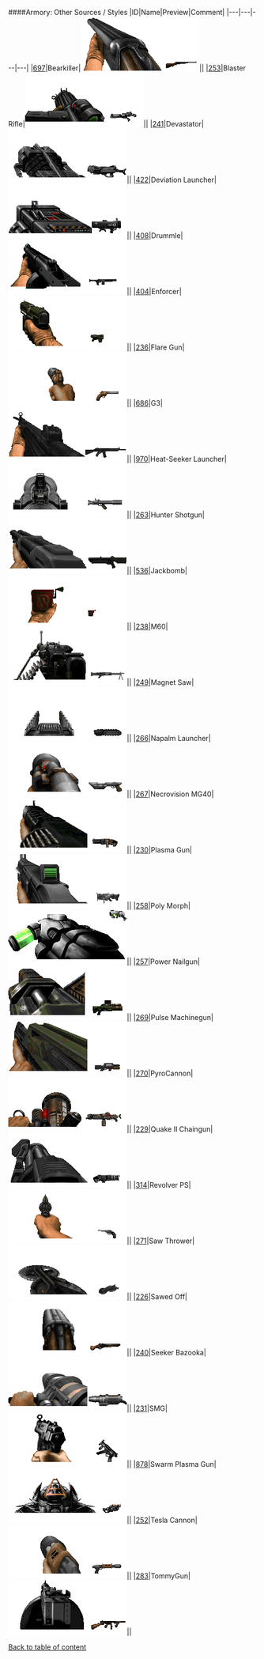 ####Armory: Other Sources / Styles
|ID|Name|Preview|Comment|
|---|---|---|---|
|[697](../data/0697.zip)|Bearkiller|![Bearkiller](images/armory/bearkiller.png)||
|[253](../data/0253.zip)|Blaster Rifle|![Blaster Rifle](images/armory/blasterrifle.png)||
|[241](../data/0241.zip)|Devastator|![Devastator](images/armory/devastators.png)||
|[422](../data/0422.zip)|Deviation Launcher|![Deviation Launcher](images/armory/deviationlauncher.png)||
|[408](../data/0408.zip)|Drummle|![Drummle](images/armory/drummle.png)||
|[404](../data/0404.zip)|Enforcer|![Enforcer](images/armory/enforcer(pistol).png)||
|[236](../data/0236.zip)|Flare Gun|![Flare Gun](images/armory/flaregun.png)||
|[686](../data/0686.zip)|G3|![G3](images/armory/g3.png)||
|[970](../data/0970.zip)|Heat-Seeker Launcher|![Heat-Seeker Launcher](images/armory/heat-seekerlauncher.png)||
|[263](../data/0263.zip)|Hunter Shotgun|![Hunter Shotgun](images/armory/huntershotgun.png)||
|[536](../data/0536.zip)|Jackbomb|![Jackbomb](images/armory/jackbomb.png)||
|[238](../data/0238.zip)|M60|![M60](images/armory/m60.png)||
|[249](../data/0249.zip)|Magnet Saw|![Magnet Saw](images/armory/magnetsaw.png)||
|[266](../data/0266.zip)|Napalm Launcher|![Napalm Launcher](images/armory/napalmlauncher.png)||
|[267](../data/0267.zip)|Necrovision MG40|![Necrovision MG40](images/armory/necrovisionmg40.png)||
|[230](../data/0230.zip)|Plasma Gun|![Plasma Gun](images/armory/plasmagun.png)||
|[258](../data/0258.zip)|Poly Morph|![Poly Morph](images/armory/polymorph.png)||
|[257](../data/0257.zip)|Power Nailgun|![Power Nailgun](images/armory/nailgun.png)||
|[269](../data/0269.zip)|Pulse Machinegun|![Pulse Machinegun](images/armory/pulsemachinegun.png)||
|[270](../data/0270.zip)|PyroCannon|![PyroCannon](images/armory/pyrocannon.png)||
|[229](../data/0229.zip)|Quake II Chaingun|![Quake II Chaingun](images/armory/q2chaingun.png)||
|[314](../data/0314.zip)|Revolver PS|![Revolver PS](images/armory/revolverps.png)||
|[271](../data/0271.zip)|Saw Thrower|![Saw Thrower](images/armory/sawthrower.png)||
|[226](../data/0226.zip)|Sawed Off|![Sawed Off](images/armory/sawedoff.png)||
|[240](../data/0240.zip)|Seeker Bazooka|![Seeker Bazooka](images/armory/seekerbazooka.png)||
|[231](../data/0231.zip)|SMG|![SMG](images/armory/smg.png)||
|[878](../data/0878.zip)|Swarm Plasma Gun|![Swarm Plasma Gun](images/armory/swarmplasmagun.png)||
|[252](../data/0252.zip)|Tesla Cannon|![Tesla Cannon](images/armory/teslacannon.png)||
|[283](../data/0283.zip)|TommyGun|![TommyGun](images/armory/tommygun.png)||

[Back to table of content](../readme.md)
